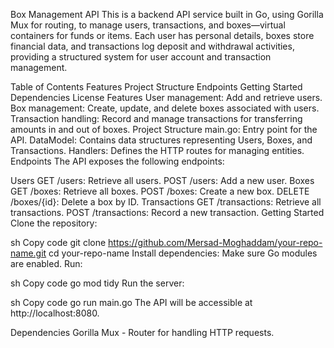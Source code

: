 Box Management API
This is a backend API service built in Go, using Gorilla Mux for routing, to manage users, transactions, and boxes—virtual containers for funds or items. Each user has personal details, boxes store financial data, and transactions log deposit and withdrawal activities, providing a structured system for user account and transaction management.

Table of Contents
Features
Project Structure
Endpoints
Getting Started
Dependencies
License
Features
User management: Add and retrieve users.
Box management: Create, update, and delete boxes associated with users.
Transaction handling: Record and manage transactions for transferring amounts in and out of boxes.
Project Structure
main.go: Entry point for the API.
DataModel: Contains data structures representing Users, Boxes, and Transactions.
Handlers: Defines the HTTP routes for managing entities.
Endpoints
The API exposes the following endpoints:

Users
GET /users: Retrieve all users.
POST /users: Add a new user.
Boxes
GET /boxes: Retrieve all boxes.
POST /boxes: Create a new box.
DELETE /boxes/{id}: Delete a box by ID.
Transactions
GET /transactions: Retrieve all transactions.
POST /transactions: Record a new transaction.
Getting Started
Clone the repository:

sh
Copy code
git clone https://github.com/Mersad-Moghaddam/your-repo-name.git
cd your-repo-name
Install dependencies: Make sure Go modules are enabled. Run:

sh
Copy code
go mod tidy
Run the server:

sh
Copy code
go run main.go
The API will be accessible at http://localhost:8080.

Dependencies
Gorilla Mux - Router for handling HTTP requests.
